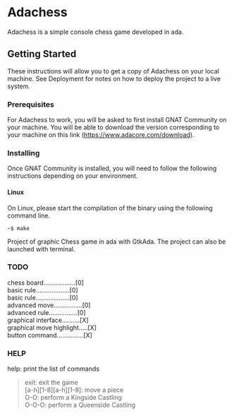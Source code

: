 Adachess
========

Adachess is a simple console chess game developed in ada.

Getting Started
---------------

These instructions will allow you to get a copy of Adachess on your local machine. See Deployment
for notes on how to deploy the project to a live system.

### Prerequisites

For Adachess to work, you will be asked to first install GNAT Community on your machine. You will
be able to download the version corresponding to your machine on this link
(https://www.adacore.com/download).

### Installing

Once GNAT Community is installed, you will need to follow the following instructions depending on
your environment.

#### Linux

On Linux, please start the compilation of the binary using the following command line.

```shell
~$ make
```

Project of graphic Chess game in ada with GtkAda.
The project can also be launched with terminal.

### TODO
chess board..................[0]  
basic rule...................[0]  
basic rule...................[0]  
advanced move................[0]  
advanced rule................[0]  
graphical interface..........[X]  
graphical move highlight.....[X]  
button command...............[X]  

### HELP
help: print the list of commands  
>exit: exit the game  
>[a-h][1-8][a-h][1-8]: move a piece  
>O-O: perform a Kingside Castling  
>O-O-O: perform a Queenside Castling  
